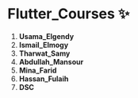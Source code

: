 # Flutter_Courses ✨

<ol>
<li><b> Usama_Elgendy
<li><b> Ismail_Elmogy
<li><b> Tharwat_Samy
<li><b> Abdullah_Mansour
<li><b> Mina_Farid
<li><b> Hassan_Fulaih
<li><b> DSC
</ol>